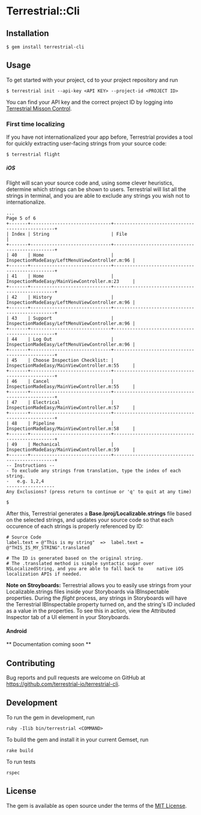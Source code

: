 # Terrestrial::Cli


## Installation

    $ gem install terrestrial-cli

## Usage

To get started with your project, cd to your project repository and run

    $ terrestrial init --api-key <API KEY> --project-id <PROJECT ID>

You can find your API key and the correct project ID by logging into [Terrestrial Misson Control](https://mission.terrestrial.io).

### First time localizing

If you have not internationalized your app before, Terrestrial provides a tool for quickly extracting user-facing strings from your source code:

	$ terrestrial flight
	
##### iOS
	
Flight will scan your source code and, using some clever heuristics, determine which strings can be shown to users. Terrestrial will list all the strings in terminal, and you are able to exclude any strings you wish not to internationalize.

	... 
	Page 5 of 6
	+-------+------------------------------+------------------------------------------------+
	| Index | String                       | File                                           |
	+-------+------------------------------+------------------------------------------------+
	| 40    | Home                         | InspectionMadeEasy/LeftMenuViewController.m:96 |
	+-------+------------------------------+------------------------------------------------+
	| 41    | Home                         | InspectionMadeEasy/MainViewController.m:23     |
	+-------+------------------------------+------------------------------------------------+
	| 42    | History                      | InspectionMadeEasy/LeftMenuViewController.m:96 |
	+-------+------------------------------+------------------------------------------------+
	| 43    | Support                      | InspectionMadeEasy/LeftMenuViewController.m:96 |
	+-------+------------------------------+------------------------------------------------+
	| 44    | Log Out                      | InspectionMadeEasy/LeftMenuViewController.m:96 |
	+-------+------------------------------+------------------------------------------------+
	| 45    | Choose Inspection Checklist: | InspectionMadeEasy/MainViewController.m:55     |
	+-------+------------------------------+------------------------------------------------+
	| 46    | Cancel                       | InspectionMadeEasy/MainViewController.m:55     |
	+-------+------------------------------+------------------------------------------------+
	| 47    | Electrical                   | InspectionMadeEasy/MainViewController.m:57     |
	+-------+------------------------------+------------------------------------------------+
	| 48    | Pipeline                     | InspectionMadeEasy/MainViewController.m:58     |
	+-------+------------------------------+------------------------------------------------+
	| 49    | Mechanical                   | InspectionMadeEasy/MainViewController.m:59     |
	+-------+------------------------------+------------------------------------------------+
	-- Instructions --
	- To exclude any strings from translation, type the index of each string.
	-   e.g. 1,2,4
	------------------
	Any Exclusions? (press return to continue or 'q' to quit at any time)
	
	$ 

After this, Terrestrial generates a **Base.lproj/Localizable.strings** file based on the selected strings, and updates your source code so that each occurence of each strings is properly referenced by ID:

	# Source Code
	label.text = @"This is my string"  =>  label.text = @"THIS_IS_MY_STRING".translated
	
	# The ID is generated based on the original string.
	# The .translated method is simple syntactic sugar over NSLocalizedString, and you are able to fall back to 	native iOS localization APIs if needed.
	
**Note on Stroyboards:** Terrestrial allows you to easily use strings from your Localizable.strings files inside your Storyboards via IBInspectable properties. During the *flight* process, any strings in Storyboards will have the Terrestrial IBInspectable property turned on, and the string's ID included as a value in the properties. To see this in action, view the Attributed Inspector tab of a UI element in your Storyboards.
	
#### Android

** Documentation coming soon **



## Contributing

Bug reports and pull requests are welcome on GitHub at https://github.com/terrestrial-io/terrestrial-cli.

## Development

To run the gem in development, run

    ruby -Ilib bin/terrestrial <COMMAND>

To build the gem and install it in your current Gemset, run 

    rake build

To run tests

    rspec

## License

The gem is available as open source under the terms of the [MIT License](http://opensource.org/licenses/MIT).

